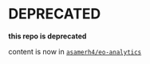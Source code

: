 DEPRECATED
=============

**this repo is deprecated**
 
content is now in [`asamerh4/eo-analytics`](https://github.com/asamerh4/eo-analytics)